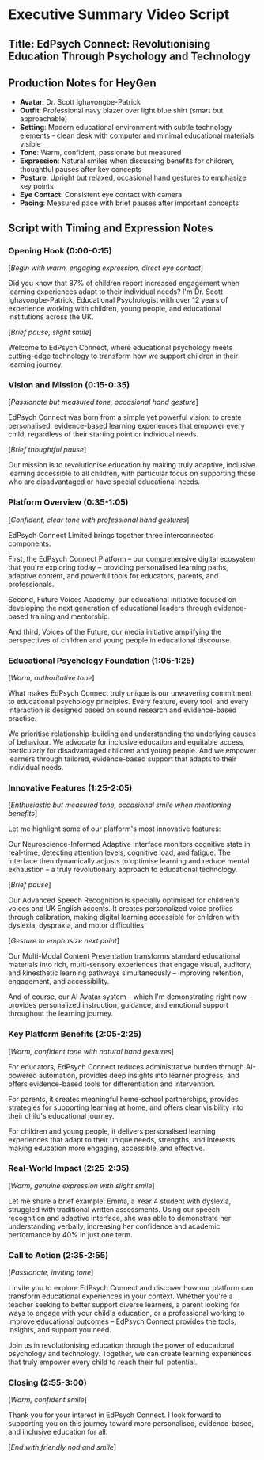 # Executive Summary Video Script

## Title: EdPsych Connect: Revolutionising Education Through Psychology and Technology

## Production Notes for HeyGen
- **Avatar**: Dr. Scott Ighavongbe-Patrick
- **Outfit**: Professional navy blazer over light blue shirt (smart but approachable)
- **Setting**: Modern educational environment with subtle technology elements - clean desk with computer and minimal educational materials visible
- **Tone**: Warm, confident, passionate but measured
- **Expression**: Natural smiles when discussing benefits for children, thoughtful pauses after key concepts
- **Posture**: Upright but relaxed, occasional hand gestures to emphasize key points
- **Eye Contact**: Consistent eye contact with camera
- **Pacing**: Measured pace with brief pauses after important concepts

## Script with Timing and Expression Notes

### Opening Hook (0:00-0:15)
[*Begin with warm, engaging expression, direct eye contact*]

Did you know that 87% of children report increased engagement when learning experiences adapt to their individual needs? I'm Dr. Scott Ighavongbe-Patrick, Educational Psychologist with over 12 years of experience working with children, young people, and educational institutions across the UK.

[*Brief pause, slight smile*]

Welcome to EdPsych Connect, where educational psychology meets cutting-edge technology to transform how we support children in their learning journey.

### Vision and Mission (0:15-0:35)
[*Passionate but measured tone, occasional hand gesture*]

EdPsych Connect was born from a simple yet powerful vision: to create personalised, evidence-based learning experiences that empower every child, regardless of their starting point or individual needs.

[*Brief thoughtful pause*]

Our mission is to revolutionise education by making truly adaptive, inclusive learning accessible to all children, with particular focus on supporting those who are disadvantaged or have special educational needs.

### Platform Overview (0:35-1:05)
[*Confident, clear tone with professional hand gestures*]

EdPsych Connect Limited brings together three interconnected components:

First, the EdPsych Connect Platform – our comprehensive digital ecosystem that you're exploring today – providing personalised learning paths, adaptive content, and powerful tools for educators, parents, and professionals.

Second, Future Voices Academy, our educational initiative focused on developing the next generation of educational leaders through evidence-based training and mentorship.

And third, Voices of the Future, our media initiative amplifying the perspectives of children and young people in educational discourse.

### Educational Psychology Foundation (1:05-1:25)
[*Warm, authoritative tone*]

What makes EdPsych Connect truly unique is our unwavering commitment to educational psychology principles. Every feature, every tool, and every interaction is designed based on sound research and evidence-based practise.

We prioritise relationship-building and understanding the underlying causes of behaviour. We advocate for inclusive education and equitable access, particularly for disadvantaged children and young people. And we empower learners through tailored, evidence-based support that adapts to their individual needs.

### Innovative Features (1:25-2:05)
[*Enthusiastic but measured tone, occasional smile when mentioning benefits*]

Let me highlight some of our platform's most innovative features:

Our Neuroscience-Informed Adaptive Interface monitors cognitive state in real-time, detecting attention levels, cognitive load, and fatigue. The interface then dynamically adjusts to optimise learning and reduce mental exhaustion – a truly revolutionary approach to educational technology.

[*Brief pause*]

Our Advanced Speech Recognition is specially optimised for children's voices and UK English accents. It creates personalized voice profiles through calibration, making digital learning accessible for children with dyslexia, dyspraxia, and motor difficulties.

[*Gesture to emphasize next point*]

Our Multi-Modal Content Presentation transforms standard educational materials into rich, multi-sensory experiences that engage visual, auditory, and kinesthetic learning pathways simultaneously – improving retention, engagement, and accessibility.

And of course, our AI Avatar system – which I'm demonstrating right now – provides personalized instruction, guidance, and emotional support throughout the learning journey.

### Key Platform Benefits (2:05-2:25)
[*Warm, confident tone with natural hand gestures*]

For educators, EdPsych Connect reduces administrative burden through AI-powered automation, provides deep insights into learner progress, and offers evidence-based tools for differentiation and intervention.

For parents, it creates meaningful home-school partnerships, provides strategies for supporting learning at home, and offers clear visibility into their child's educational journey.

For children and young people, it delivers personalised learning experiences that adapt to their unique needs, strengths, and interests, making education more engaging, accessible, and effective.

### Real-World Impact (2:25-2:35)
[*Warm, genuine expression with slight smile*]

Let me share a brief example: Emma, a Year 4 student with dyslexia, struggled with traditional written assessments. Using our speech recognition and adaptive interface, she was able to demonstrate her understanding verbally, increasing her confidence and academic performance by 40% in just one term.

### Call to Action (2:35-2:55)
[*Passionate, inviting tone*]

I invite you to explore EdPsych Connect and discover how our platform can transform educational experiences in your context. Whether you're a teacher seeking to better support diverse learners, a parent looking for ways to engage with your child's education, or a professional working to improve educational outcomes – EdPsych Connect provides the tools, insights, and support you need.

Join us in revolutionising education through the power of educational psychology and technology. Together, we can create learning experiences that truly empower every child to reach their full potential.

### Closing (2:55-3:00)
[*Warm, confident smile*]

Thank you for your interest in EdPsych Connect. I look forward to supporting you on this journey toward more personalised, evidence-based, and inclusive education for all.

[*End with friendly nod and smile*]
